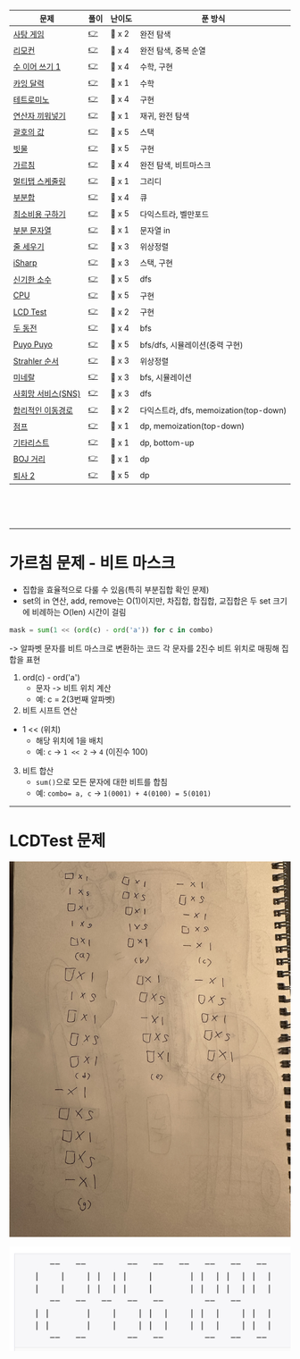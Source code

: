 |문제|풀이|난이도|푼 방식|
|--|--|--|----|
|[사탕 게임](https://www.acmicpc.net/problem/3085)|[👉](./01_사탕게임.py)|🩶 x 2|완전 탐색|
|[리모컨](https://www.acmicpc.net/problem/1107)|[👉](./02_리모컨.py)|💛 x 4|완전 탐색, 중복 순열|
|[수 이어 쓰기 1](https://www.acmicpc.net/problem/1748)|[👉](./03_수이어쓰기1.py)|🩶 x 4|수학, 구현|
|[카잉 달력](https://www.acmicpc.net/problem/6064)|[👉](./04_카잉달력.py)|🩶 x 1|수학|
|[테트로미노](https://www.acmicpc.net/problem/14500)|[👉](./05_테트로미노.py)|💛 x 4|구현|
|[연산자 끼워넣기](https://www.acmicpc.net/problem/14888)|[👉](./06_연산자_끼워넣기.py)|🩶 x 1|재귀, 완전 탐색|
|[괄호의 값](https://www.acmicpc.net/problem/2504)|[👉](./07_괄호의값.py)|💛 x 5|스택|
|[빗물](https://www.acmicpc.net/problem/14719)|[👉](./08_빗물.py)|💛 x 5|구현|
|[가르침](https://www.acmicpc.net/problem/1062)|[👉](./09_가르침.py)|💛 x 4|완전 탐색, 비트마스크|
|[멀티탭 스케줄링](https://www.acmicpc.net/problem/1700)|[👉](./10_멀티탭스케줄링.py)|💛 x 1|그리디|
|[부분합](https://www.acmicpc.net/problem/1806)|[👉](./11_부분합.py)|💛 x 4|큐|
|[최소비용 구하기](https://www.acmicpc.net/problem/1916)|[👉](./12_최소비용구하기-다익스트라.py)|💛 x 5|다익스트라, 벨만포드|
|[부분 문자열](https://www.acmicpc.net/problem/16916)|[👉](./13_부분문자열.py)|🤎 x 1|문자열 in|
|[줄 세우기](https://www.acmicpc.net/problem/2252)|[👉](./14_줄세우기.py)|💛 x 3|위상정렬|
|[iSharp](https://www.acmicpc.net/problem/3568)|[👉](./15_isharp.py)|🩶 x 3|스택, 구현|
|[신기한 소수](https://www.acmicpc.net/problem/2023)|[👉](./16_신기한소수.py)|💛 x 5|dfs|
|[CPU](https://www.acmicpc.net/problem/16506)|[👉](./17_CPU.py)|🩶 x 5|구현|
|[LCD Test](https://www.acmicpc.net/problem/2290)|[👉](./18_LCDTest.py)|🩶 x 2|구현|
|[두 동전](https://www.acmicpc.net/problem/16197)|[👉](./19_두동전.py)|💛 x 4|bfs|
|[Puyo Puyo](https://www.acmicpc.net/problem/11559)|[👉](./20_puyopuyo.py)|💛 x 5|bfs/dfs, 시뮬레이션(중력 구현)|
|[Strahler 순서](https://www.acmicpc.net/problem/9470)|[👉](./21_strahler_순서.py)|💛 x 3|위상정렬|
|[미네랄](https://www.acmicpc.net/problem/2933)|[👉](./22_미네랄.py)|💛 x 3|bfs, 시뮬레이션|
|[사회망 서비스(SNS)](https://www.acmicpc.net/problem/2533)|[👉](./23_sns.py)|💛 x 3|dfs|
|[합리적인 이동경로](https://www.acmicpc.net/problem/2176)|[👉](./24_합리적인_이동경로.py)|💛 x 2|다익스트라, dfs, memoization(top-down)|
|[점프](https://www.acmicpc.net/problem/1890)|[👉](./25_점프.py)|🩶 x 1|dp, memoization(top-down)|
|[기타리스트](https://www.acmicpc.net/problem/1495)|[👉](./26_기타리스트.py)|🩶 x 1|dp, bottom-up|
|[BOJ 거리](https://www.acmicpc.net/problem/12026)|[👉](./27_boj거리.py)|🩶 x 1|dp|
|[퇴사 2](https://www.acmicpc.net/problem/15486)|[👉](./28_퇴사2.py)|💛 x 5|dp|




<br><br><br>

--- 

# 가르침 문제 - 비트 마스크
- 집합을 효율적으로 다룰 수 있음(특히 부분집합 확인 문제)
- set의 in 연산, add, remove는 O(1)이지만, 차집합, 합집합, 교집합은 두 set 크기에 비례하는 O(len) 시간이 걸림

```python
mask = sum(1 << (ord(c) - ord('a')) for c in combo)
```
-> 알파벳 문자를 비트 마스크로 변환하는 코드
각 문자를 2진수 비트 위치로 매핑해 집합을 표현

1. ord(c) - ord('a') 
    -  문자 -> 비트 위치 계산
    - 예: c = 2(3번째 알파벳)
2. 비트 시프트 연산
- 1 << (위치)
    - 해당 위치에 1을 배치
    - 예: `c` -> `1 << 2` -> `4` (이진수 100)
3. 비트 합산
    - `sum()`으로 모든 문자에 대한 비트를 합침
    - 예: `combo= a, c` -> `1(0001) + 4(0100) = 5(0101)`


---

# LCDTest 문제

![alt text](./image/LCDTest.jpeg)

![alt text](./image/LCDTest1.png)